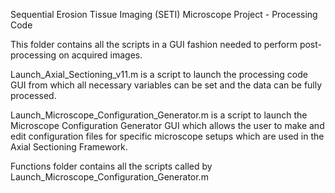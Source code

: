 Sequential Erosion Tissue Imaging (SETI) Microscope Project - Processing Code

This folder contains all the scripts in a GUI fashion needed to perform post-processing on acquired images. 


Launch_Axial_Sectioning_v11.m is a script to launch the processing code GUI from which all necessary variables can be set and the data can be fully processed. 

Launch_Microscope_Configuration_Generator.m is a script to launch the Microscope Configuration Generator GUI which allows the user to make and edit configuration files for specific microscope setups which are used in the Axial Sectioning Framework.

Functions folder contains all the scripts called by Launch_Microscope_Configuration_Generator.m 